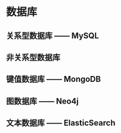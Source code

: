 # 数据库

## 关系型数据库 —— MySQL

## 非关系型数据库

## 键值数据库 —— MongoDB

## 图数据库 —— Neo4j

## 文本数据库 —— ElasticSearch
